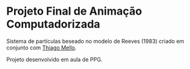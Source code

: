 # Projeto Final de Animação Computadorizada

Sistema de partículas beseado no modelo de Reeves (1983) criado em conjunto com <a href="https://github.com/TGVM">Thiago Mello</a>.

Projeto desenvolvido em aula de PPG.
